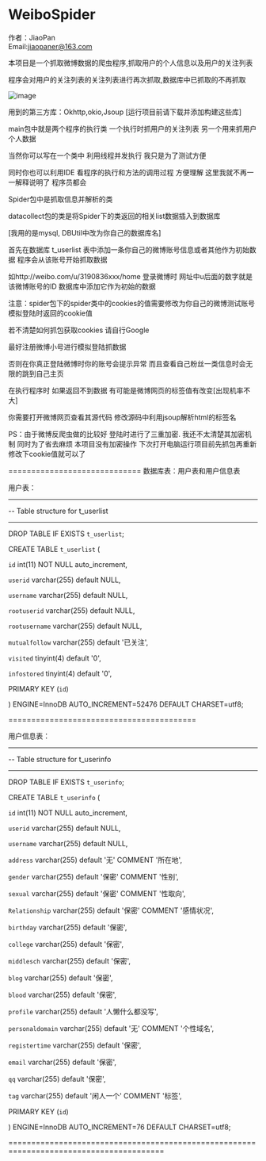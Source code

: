 # WeiboSpider

作者：JiaoPan  
Email:jiaopaner@163.com

本项目是一个抓取微博数据的爬虫程序,抓取用户的个人信息以及用户的关注列表

程序会对用户的关注列表的关注列表进行再次抓取,数据库中已抓取的不再抓取

![image](http://a3.qpic.cn/psb?/9f72dd68-4a03-4651-9f2d-60315a7e474a/FOAjFSUJmaZ9asxVdIz7Zpa02Q3V41eZnQ8t06i0orA!/b/dA0BAAAAAAAA&bo=xAMvAgAAAAAFB84!&rf=viewer_4)

用到的第三方库：Okhttp,okio,Jsoup   [运行项目前请下载并添加构建这些库]

main包中就是两个程序的执行类 一个执行时抓用户的关注列表 另一个用来抓用户个人数据  

当然你可以写在一个类中 利用线程并发执行 我只是为了测试方便  

同时你也可以利用IDE 看程序的执行和方法的调用过程 方便理解 这里我就不再一一解释说明了 程序员都会

Spider包中是抓取信息并解析的类 

datacollect包的类是将Spider下的类返回的相关list数据插入到数据库

[我用的是mysql, DBUtil中改为你自己的数据库名] 

首先在数据库 t_userlist 表中添加一条你自己的微博账号信息或者其他作为初始数据 程序会从该账号开始抓取数据

如http://weibo.com/u/3190836xxx/home  登录微博时 网址中u后面的数字就是该微博账号的ID 数据库中添加它作为初始的数据

注意：spider包下的spider类中的cookies的值需要修改为你自己的微博测试账号模拟登陆时返回的cookie值

若不清楚如何抓包获取cookies 请自行Google

最好注册微博小号进行模拟登陆抓数据  

否则在你真正登陆微博时你的账号会提示异常 而且查看自己粉丝一类信息时会无限的跳到自己主页

在执行程序时 如果返回不到数据 有可能是微博网页的标签值有改变[出现机率不大] 

你需要打开微博网页查看其源代码 修改源码中利用jsoup解析html的标签名 

PS：由于微博反爬虫做的比较好  登陆时进行了三重加密. 
我还不太清楚其加密机制 同时为了省去麻烦 本项目没有加密操作 下次打开电脑运行项目前先抓包再重新修改下cookie值就可以了


=============================
数据库表：用户表和用户信息表

用户表：
-- ----------------------------
-- Table structure for t_userlist
-- ----------------------------
DROP TABLE IF EXISTS `t_userlist`;

CREATE TABLE `t_userlist` (

  `id` int(11) NOT NULL auto_increment,
  
  `userid` varchar(255) default NULL,
  
  `username` varchar(255) default NULL,
  
  `rootuserid` varchar(255) default NULL,
  
  `rootusername` varchar(255) default NULL,
  
  `mutualfollow` varchar(255) default '已关注',
  
  `visited` tinyint(4) default '0',
  
  `infostored` tinyint(4) default '0',
  
  PRIMARY KEY  (`id`)
  
) ENGINE=InnoDB AUTO_INCREMENT=52476 DEFAULT CHARSET=utf8;



=========================================

用户信息表：

-- ----------------------------
-- Table structure for t_userinfo
-- ----------------------------
DROP TABLE IF EXISTS `t_userinfo`;

CREATE TABLE `t_userinfo` (

  `id` int(11) NOT NULL auto_increment,
  
  `userid` varchar(255) default NULL,
  
  `username` varchar(255) default NULL,
  
  `address` varchar(255) default '无' COMMENT '所在地',
  
  `gender` varchar(255) default '保密' COMMENT '性别',
  
  `sexual` varchar(255) default '保密' COMMENT '性取向',
  
  `Relationship` varchar(255) default '保密' COMMENT '感情状况',
  
  `birthday` varchar(255) default '保密',
  
  `college` varchar(255) default '保密',
  
  `middlesch` varchar(255) default '保密',
  
  `blog` varchar(255) default '保密',
  
  `blood` varchar(255) default '保密',
  
  `profile` varchar(255) default '人懒什么都没写',
  
  `personaldomain` varchar(255) default '无' COMMENT '个性域名',
  
  `registertime` varchar(255) default '保密',
  
  `email` varchar(255) default '保密',
  
  `qq` varchar(255) default '保密',

  `tag` varchar(255) default '闲人一个' COMMENT '标签',
  
  PRIMARY KEY  (`id`)
  
) ENGINE=InnoDB AUTO_INCREMENT=76 DEFAULT CHARSET=utf8;

 ========================================================================================


